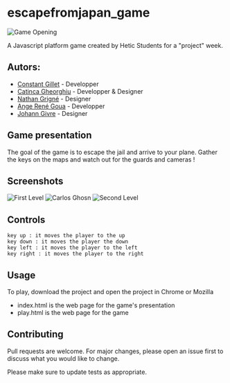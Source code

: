 # escapefromjapan_game
![Game Opening](https://zupimages.net/up/19/16/pa3w.jpg)

A Javascript platform game created by Hetic Students for a "project" week.
## Autors:
  * [Constant Gillet](https://github.com/constantgillet) - Developper 
  * [Catinca Gheorghiu](https://github.com/CatincaG) - Developper & Designer
  * [Nathan Grigné](https://github.com/NathanGrigne) - Designer
  * [Ange René Goua](https://github.com/angegoua) - Developper
  * [Johann Givre](https://github.com/Exzostyc) - Designer 

## Game presentation

The goal of the game is to escape the jail and arrive to your plane. Gather the keys on the maps and watch out for the guards and cameras ! 

## Screenshots
![First Level](https://zupimages.net/up/19/16/5wrx.png)
![Carlos Ghosn](https://zupimages.net/up/19/16/s85n.jpg)
![Second Level](https://zupimages.net/up/19/16/tgem.png)

## Controls
```
key up : it moves the player to the up
key down : it moves the player the down
key left : it moves the player to the left
key right : it moves the player to the right

```

## Usage

To play, download the project and open the project in Chrome or Mozilla

* index.html is the web page for the game's presentation
* play.html is the web page for the game



## Contributing
Pull requests are welcome. For major changes, please open an issue first to discuss what you would like to change.

Please make sure to update tests as appropriate.
